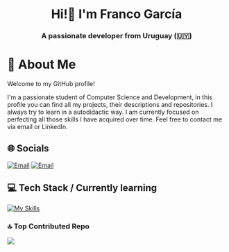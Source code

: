 <h1 align="center">Hi!👋 I'm Franco García</h1>
<h3 align="center">A passionate developer from Uruguay (🇺🇾)</h3>

# 🙋 About Me
Welcome to my GitHub profile! 

I'm a passionate student of Computer Science and Development, in this profile you can find all my projects, their descriptions and repositories. I always try to learn in a autodidactic way. I am currently focused on perfecting all those skills I have acquired over time. Feel free to contact me via email or LinkedIn.

## 🌐 Socials
[![Email](https://skillicons.dev/icons?i=linkedin)](https://linkedin.com/in/garciafranco06) 
[![Email](https://skillicons.dev/icons?i=gmail)](mailto:francogarciadev@outlook.es)

## 💻 Tech Stack / Currently learning
[![My Skills](https://skillicons.dev/icons?i=html,css,js,react,nodejs,bootstrap,tailwind,php,py,windows,vscode,powershell,git,github)](https://skillicons.dev)<br>

### 🔝 Top Contributed Repo
![](https://github-contributor-stats.vercel.app/api?username=grcfranco06&limit=5&theme=dark&combine_all_yearly_contributions=true)


